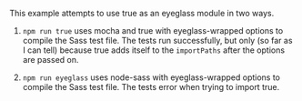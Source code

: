 This example attempts to use true as an eyeglass module in two ways.

1. `npm run true` uses mocha and true with eyeglass-wrapped options to compile the Sass test file. The tests run successfully, but only (so far as I can tell) because true adds itself to the `importPaths` after the options are passed on.

2. `npm run eyeglass` uses node-sass with eyeglass-wrapped options to compile the Sass test file. The tests error when trying to import true.
